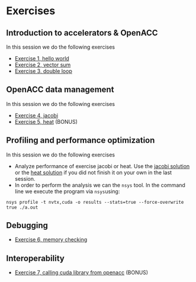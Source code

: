 # Exercises

## Introduction to accelerators & OpenACC

In this session we do the following exercises

- [Exercise 1, hello world](hello-world/)
- [Exercise 2, vector sum](vector-sum/)
- [Exercise 3, double loop](doubleloop/)

## OpenACC data management

In this session we do the following exercises

- [Exercise 4, jacobi](jacobi/)
- [Exercise 5, heat](heat/) (BONUS)

## Profiling and performance optimization

In this session we do the following exercises

- Analyze performance of exercise jacobi or heat. Use  the [jacobi solution](jacobi/solution) or the  [heat solution](heat/solution) if you did not finish it on your own in the last session.
- In order to perform the analysis we can the `nsys` tool. In the command line we execute the program via `nsys`using: 

```
nsys profile -t nvtx,cuda -o results --stats=true --force-overwrite true ./a.out
```   
## Debugging
- [Exercise 6, memory checking](out-of-bonds/)

## Interoperability
- [Exercise 7, calling cuda library from openacc](curand-interoperability/)  (BONUS) 
